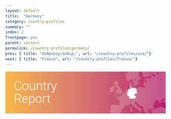 ```yaml
---
layout: default
title:  "Germany"
category: country-profiles
summary: ""
index: 2
frontpage: yes
parent: sectors
permalink: /country-profiles/germany/
prev: { title: "USA&nbsp;&nbsp;", url: "/country-profiles/usa/"}
next: { title: "France", url: "/country-profiles/france/"}
---
```


![An image of Germany outlined on a map](/assets/images/country_maps/02-Germany.png)

